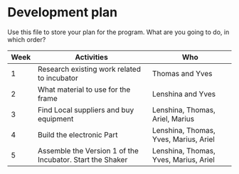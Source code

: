 # Development plan

Use this file to store your plan for the program. What are you going to do, in which order? 

| Week        | Activities           | Who           |
| ----------- | -------------------- | ------------- |
| 1           |Research existing work related to incubator                |  Thomas and Yves             |
| 2           |What material to use for the frame                      |Lenshina and Yves              |
| 3           |Find Local suppliers and buy equipment                       |Lenshina, Thomas, Ariel, Marius|
| 4           |Build the electronic Part                     | Lenshina, Thomas, Yves, Marius, Ariel              |
| 5           |Assemble the Version 1 of the Incubator. Start the Shaker                      |Lenshina, Thomas, Yves, Marius, Ariel |
